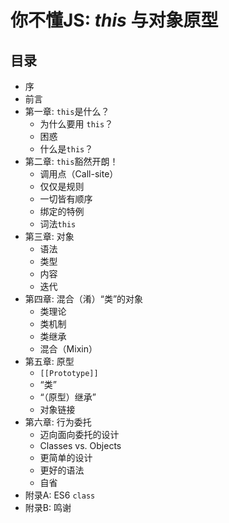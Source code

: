 # 你不懂JS: *this* 与对象原型

## 目录

* 序
* 前言
* 第一章: `this`是什么？
	* 为什么要用 `this`？
	* 困惑
	* 什么是`this`？
* 第二章: `this`豁然开朗！
	* 调用点（Call-site）
	* 仅仅是规则
	* 一切皆有顺序
	* 绑定的特例
	* 词法`this`
* 第三章: 对象
	* 语法
	* 类型
	* 内容
	* 迭代
* 第四章: 混合（淆）“类”的对象
	* 类理论
	* 类机制
	* 类继承
	* 混合（Mixin）
* 第五章: 原型
	* `[[Prototype]]`
	* “类”
	* “（原型）继承”
	* 对象链接
* 第六章: 行为委托
	* 迈向面向委托的设计
	* Classes vs. Objects
	* 更简单的设计
	* 更好的语法
	* 自省
* 附录A: ES6 `class`
* 附录B: 鸣谢
